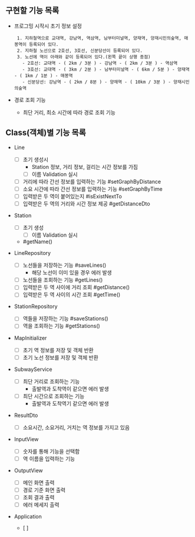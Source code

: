## 구현할 기능 목록

- 프로그밍 시작시 초기 정보 설정
    ```
     1. 지하철역으로 교대역, 강남역, 역삼역, 남부터미널역, 양재역, 양재시민의숲역, 매봉역이 등록되어 있다.
     2. 지하철 노선으로 2호선, 3호선, 신분당선이 등록되어 있다.
     3. 노선에 역이 아래와 같이 등록되어 있다.(왼쪽 끝이 상행 종점)
       - 2호선: 교대역 - ( 2km / 3분 ) - 강남역 - ( 2km / 3분 ) - 역삼역
       - 3호선: 교대역 - ( 3km / 2분 ) - 남부터미널역 - ( 6km / 5분 ) - 양재역 - ( 1km / 1분 ) - 매봉역
       - 신분당선: 강남역 - ( 2km / 8분 ) - 양재역 - ( 10km / 3분 ) - 양재시민의숲역
     ```

- 경로 조회 기능
  - 최단 거리, 최소 시간에 따라 경로 조회 기능

## Class(객체)별 기능 목록

- Line
  - [ ] 초기 생성시
    - Station 정보, 거리 정보, 걸리는 시간 정보를 가짐
    - [ ] 이름 Validation 실시
  - [ ] 거리에 따라 간선 정보를 입력하는 기능 #setGraphByDistance
  - [ ] 소요 시간에 따라 간선 정보를 입력하는 기능 #setGraphByTime
  - [ ] 입력받은 두 역이 붙어있는지 #isExistNextTo
  - [ ] 입력받은 두 역의 거리와 시간 정보 제공 #getDistanceDto

- Station
  - [ ] 초기 생성
    - [ ] 이름 Validation 실시
  - #getName()

- LineRepository
  - [ ] 노선들을 저장하는 기능 #saveLines()
    - 해당 노선이 이미 있을 경우 에러 발생
  - [ ] 노선들을 조회하는 기능 #getLines()
  - [ ] 입력받은 두 역 사이에 거리 조회 #getDistance()
  - [ ] 입력받은 두 역 사이의 시간 조회 #getTime()

- StationRepository
    - [ ] 역들을 저장하는 기능 #saveStations()
    - [ ] 역을 조회하는 기능 #getStations()

- MapInitializer
  - [ ] 초기 역 정보를 저장 및 객체 반환
  - [ ] 초기 노선 정보를 저장 및 객체 반환

- SubwayService
  - [ ] 최단 거리로 조회하는 기능
    - 출발역과 도착역이 같으면 에러 발생
  - [ ] 최단 시간으로 조회하는 기능
    - 출발역과 도착역기 같으면 에러 발생

- ResultDto
  - [ ] 소요시간, 소요거리, 거치는 역 정보를 가지고 있음

- InputView
  - [ ] 숫자를 통해 기능을 선택함
  - [ ] 역 이름을 입력하는 기능

- OutputView
  - [ ] 메인 화면 출력
  - [ ] 경로 기준 화면 출력
  - [ ] 조회 결과 출력
  - [ ] 에러 메세지 출력

- Application
  - [ ] 